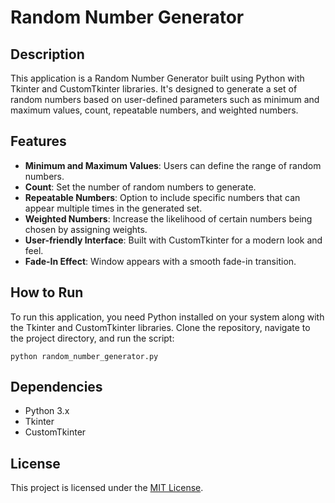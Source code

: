 # Random Number Generator

## Description
This application is a Random Number Generator built using Python with Tkinter and CustomTkinter libraries. It's designed to generate a set of random numbers based on user-defined parameters such as minimum and maximum values, count, repeatable numbers, and weighted numbers.

## Features
- **Minimum and Maximum Values**: Users can define the range of random numbers.
- **Count**: Set the number of random numbers to generate.
- **Repeatable Numbers**: Option to include specific numbers that can appear multiple times in the generated set.
- **Weighted Numbers**: Increase the likelihood of certain numbers being chosen by assigning weights.
- **User-friendly Interface**: Built with CustomTkinter for a modern look and feel.
- **Fade-In Effect**: Window appears with a smooth fade-in transition.

## How to Run
To run this application, you need Python installed on your system along with the Tkinter and CustomTkinter libraries. Clone the repository, navigate to the project directory, and run the script:

```
python random_number_generator.py
```

## Dependencies
- Python 3.x
- Tkinter
- CustomTkinter

## License
This project is licensed under the [MIT License](LICENSE).
